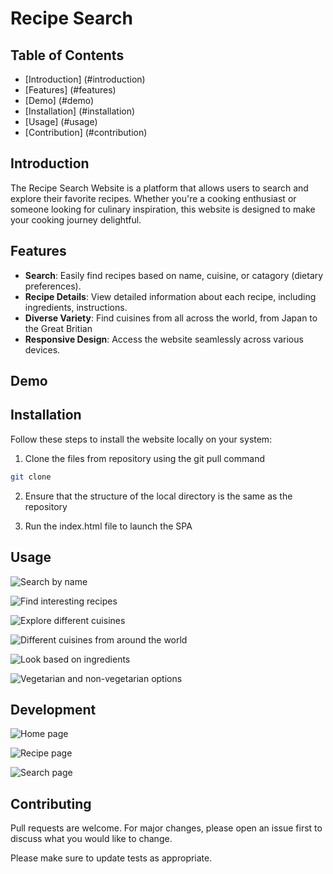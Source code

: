 # Recipe Search

## Table of Contents

- [Introduction] (#introduction)
- [Features] (#features)
- [Demo] (#demo)
- [Installation] (#installation)
- [Usage] (#usage)
- [Contribution] (#contribution)

## Introduction

The Recipe Search Website is a platform that allows users to search and explore their favorite recipes. Whether you're a cooking enthusiast or someone looking for culinary inspiration, this website is designed to make your cooking journey delightful.

## Features

- **Search**: Easily find recipes based on name, cuisine, or catagory (dietary preferences).
- **Recipe Details**: View detailed information about each recipe, including ingredients, instructions.
- **Diverse Variety**: Find cuisines from all across the world, from Japan to the Great Britian
- **Responsive Design**: Access the website seamlessly across various devices.

## Demo

## Installation

Follow these steps to install the website locally on your system:

1. Clone the files from repository using the git pull command

```bash
git clone 
```

2. Ensure that the structure of the local directory is the same as the repository

3. Run the index.html file to launch the SPA

## Usage

![Search by name](/screenshots/search_name.PNG)

![Find interesting recipes](/screenshots/find_intresting_recipe.PNG)

![Explore different cuisines](/screenshots/search_tagCuisine.PNG)

![Different cuisines from around the world](/screenshots/search_tagCuisine_british.PNG)

![Look based on ingredients](/screenshots/search_tagCat.PNG)

![Vegetarian and non-vegetarian options](/screenshots/search_tagCat_chicken.PNG)

## Development

![Home page](/screenshots/wireframe_home.png)

![Recipe page](/screenshots/wireframe_recpie.png)

![Search page](/screenshots/wireframe_search.png)

## Contributing

Pull requests are welcome. For major changes, please open an issue first
to discuss what you would like to change.

Please make sure to update tests as appropriate.

